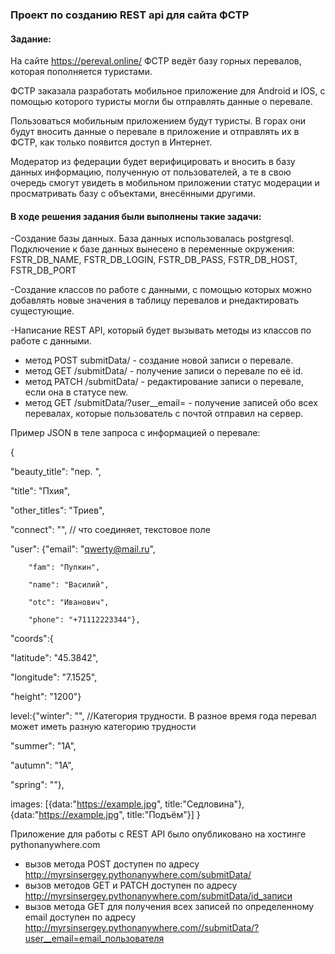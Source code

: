### Проект по созданию REST api для сайта ФСТР


#### Задание:

На сайте https://pereval.online/ ФСТР ведёт базу горных перевалов, которая пополняется туристами.

ФСТР заказала разработать мобильное приложение для Android и IOS, с помощью которого туристы 
могли бы отправлять данные о перевале.

Пользоваться мобильным приложением будут туристы. В горах они будут вносить данные о перевале в приложение и отправлять 
их в ФСТР, как только появится доступ в Интернет.

Модератор из федерации будет верифицировать и вносить в базу данных информацию, полученную от пользователей, а те 
в свою очередь смогут увидеть в мобильном приложении статус модерации и просматривать базу с объектами, внесёнными другими.

#### В ходе решения задания были выполнены такие задачи:

-Создание базы данных. База данных использовалась postgresql. Подключение к базе данных вынесено в переменные окружения:
FSTR_DB_NAME, FSTR_DB_LOGIN, FSTR_DB_PASS, FSTR_DB_HOST, FSTR_DB_PORT

-Создание классов по работе с данными, с помощью которых можно добавлять новые значения в таблицу перевалов
и рнедактировать сущестующие. 

-Написание REST API, который будет вызывать методы из классов по работе с данными.
* метод POST submitData/ - создание новой записи о перевале.
* метод GET /submitData/<id> - получение записи о перевале по её id.
* метод PATCH /submitData/<id> - редактирование записи о перевале, если она в статусе new.
* метод GET /submitData/?user__email=<email> - получение записей обо всех перевалах, которые пользователь с почтой <email> 
отправил на сервер.

Пример JSON в теле запроса с информацией о перевале:

{

  "beauty_title": "пер. ",
  
  "title": "Пхия",
  
  "other_titles": "Триев",
  
  "connect": "", // что соединяет, текстовое поле
  
 
  "user": {"email": "qwerty@mail.ru", 
  
        "fam": "Пупкин",
	
        "name": "Василий",
   
        "otc": "Иванович",
   
        "phone": "+71112223344"}, 
 
   "coords":{
   
  "latitude": "45.3842",
  
  "longitude": "7.1525",
  
  "height": "1200"}
 
 
  level:{"winter": "", //Категория трудности. В разное время года перевал может иметь разную категорию трудности
  
  "summer": "1А",
  
  "autumn": "1А",
  
  "spring": ""},
 
   images: [{data:"https://example.jpg", title:"Седловина"}, {data:"https://example.jpg", title:"Подъём"}]
}
 
Приложение для работы с REST API было опубликовано на хостинге pythonanywhere.com
* вызов метода POST доступен по адресу http://myrsinsergey.pythonanywhere.com/submitData/
* вызов методов GET и PATCH доступен по адресу http://myrsinsergey.pythonanywhere.com/submitData/id_записи
* вызов метода GET для получения всех записей по определенному email доступен по адресу 
http://myrsinsergey.pythonanywhere.com//submitData/?user__email=email_пользователя